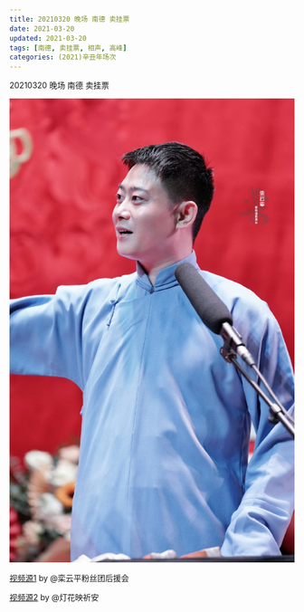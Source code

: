 ```yaml
---
title: 20210320 晚场 南德 卖挂票
date: 2021-03-20
updated: 2021-03-20
tags: [南德, 卖挂票, 相声, 高峰] 
categories: (2021)辛丑年场次
---
```

20210320 晚场 南德 卖挂票

![](https://raw.githubusercontent.com/rhenginium/image/main/007aVJ83ly1goqqp4v9p5j31js2iou0z.jpg)

[视频源1](https://m.weibo.cn/6574451359/4616954646894080) by @栾云平粉丝团后援会

[视频源2](https://m.weibo.cn/detail/4616956182008996)  by @灯花映祈安